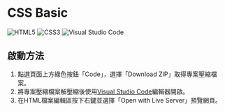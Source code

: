# CSS Basic

![HTML5](https://img.shields.io/badge/html5-%23E34F26.svg?style=for-the-badge&logo=html5&logoColor=white) ![CSS3](https://img.shields.io/badge/css3-%231572B6.svg?style=for-the-badge&logo=css3&logoColor=white) ![Visual Studio Code](https://img.shields.io/badge/Visual%20Studio%20Code-0078d7.svg?style=for-the-badge&logo=visual-studio-code&logoColor=white)

## 啟動方法

1. 點選頁面上方綠色按鈕「Code」，選擇「Download ZIP」取得專案壓縮檔案。
2. 將專案壓縮檔案解壓縮後使用[Visual Studio Code](https://code.visualstudio.com/)編輯器開啟。
3. 在HTML檔案編輯區按下右鍵並選擇「Open with Live Server」預覽網頁。